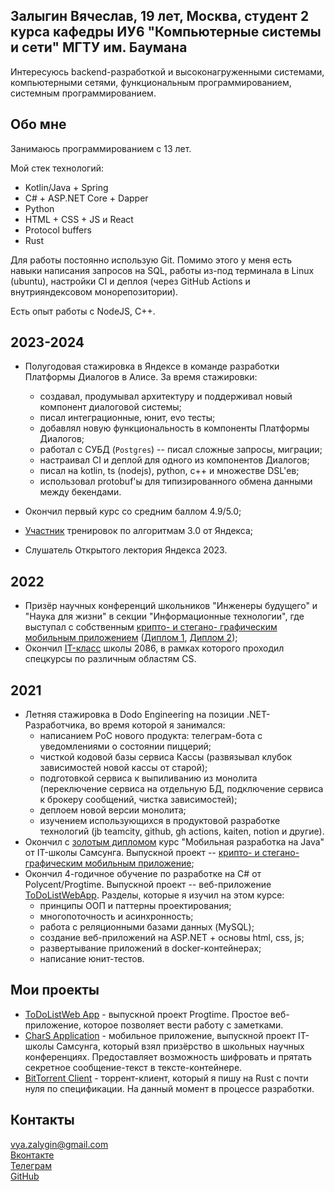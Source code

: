 ## Залыгин Вячеслав, 19 лет, Москва, студент 2 курса кафедры ИУ6 "Компьютерные системы и сети" МГТУ им. Баумана

Интересуюсь backend-разработкой и высоконагруженными системами, компьютерными сетями, функциональным программированием, системным программированием.

## Обо мне

Занимаюсь программированием c 13 лет.

Мой стек технологий:

* Kotlin/Java + Spring
* C# + ASP.NET Core + Dapper
* Python
* HTML + CSS + JS и React
* Protocol buffers
* Rust

Для работы постоянно использую Git. Помимо этого у меня есть навыки написания запросов на SQL, работы из-под терминала в Linux (ubuntu), настройки CI и деплоя (через GitHub Actions и внутрияндексовом монорепозитории).

Есть опыт работы с NodeJS, C++.

## 2023-2024

- Полугодовая стажировка в Яндексе в команде разработки Платформы Диалогов в Алисе. За время стажировки:
    - создавал, продумывал архитектуру и поддерживал новый компонент диалоговой системы;
    - писал интеграционные, юнит, evo тесты;
    - добавлял новую функциональность в компоненты Платформы Диалогов;
    - работал с СУБД (`Postgres`) -- писал сложные запросы, миграции;
    - настраивал CI и деплой для одного из компонентов Диалогов;
    - писал на kotlin, ts (nodejs), python, c++ и множестве DSL'ев;
    - использовал protobuf'ы для типизированного обмена данными между бекендами.

- Окончил первый курс со средним баллом 4.9/5.0;
- [Участник](https://github.com/vzalygin/aboutme/blob/master/attachments/yy.ads3.0.pdf) тренировок по алгоритмам 3.0 от Яндекса;
- Слушатель Открытого лектория Яндекса 2023.

## 2022

- Призёр научных конференций школьников "Инженеры будущего" и "Наука для жизни" в секции "Информационные технологии", где выступал с собственным [крипто- и стегано- графическим мобильным приложением](https://github.com/vzalygin/Chars) ([Диплом 1](https://github.com/vzalygin/aboutme/blob/master/attachments/engineers.jpg), [Диплом 2](https://github.com/vzalygin/aboutme/blob/master/attachments/science.jpg));
- Окончил [IT-класс](https://profil.mos.ru/it/o-proekte.html) школы 2086, в рамках которого проходил спецкурсы по различным областям CS.

## 2021

- Летняя стажировка в Dodo Engineering на позиции .NET-Разработчика, во время которой я занимался:
    - написанием PoC нового продукта: телеграм-бота с уведомлениями о состоянии пиццерий;
    - чисткой кодовой базы сервиса Кассы (развязывал клубок зависимостей новой кассы от старой); 
    - подготовкой сервиса к выпиливанию из монолита (переключение сервиса на отдельную БД, подключение сервиса к брокеру сообщений, чистка зависимостей);
    - деплоем новой версии монолита;
    - изучением использующихся в продуктовой разработке технологий (jb teamcity, github, gh actions, kaiten, notion и другие).
- Окончил с [золотым дипломом](https://github.com/vzalygin/aboutme/blob/master/attachments/samsung.jpg) курс "Мобильная разработка на Java" от IT-школы Самсунга. Выпускной проект --  [крипто- и стегано- графическим мобильным приложение](https://github.com/vzalygin/Chars);
- Окончил 4-годичное обучение по разработке на C# от Polycent/Progtime. Выпускной проект -- веб-приложение [ToDoListWebApp](https://github.com/vzalygin/TODOListWebApp). Разделы, которые я изучил на этом курсе:
    - принципы ООП и паттерны проектирования;
    - многопоточность и асинхронность;
    - работа с реляционными базами данных (MySQL);
    - создание веб-приложений на ASP.NET + основы html, css, js;
    - развертывание приложений в docker-контейнерах;
    - написание юнит-тестов. 

## Мои проекты

* [ToDoListWeb App](https://github.com/vzalygin/TODOListWebApp) - выпускной проект Progtime. Простое веб-приложение, которое позволяет вести работу с заметками.
* [CharS Application](https://github.com/vzalygin/Chars) - мобильное приложение, выпускной проект IT-школы Самсунга, который взял призёрство в школьных научных конференциях. Предоставляет возможность шифровать и прятать секретное сообщение-текст в тексте-контейнере.
* [BitTorrent Client](https://github.com/vzalygin/bittorrent_client) - торрент-клиент, который я пишу на Rust с почти нуля по спецификации. На данный момент в процессе разработки.

## Контакты

vya.zalygin@gmail.com  
[Вконтакте](https://vk.com/v_zalygin)  
[Телеграм](https://t.me/v_zalygin)  
[GitHub](https://github.com/vzalygin)  